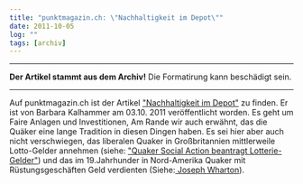 ```yaml
---
title: "punktmagazin.ch: \"Nachhaltigkeit im Depot\""
date: 2011-10-05
log: ""
tags: [archiv]
---
```

<hr><b>Der Artikel stammt aus dem Archiv!</b> Die Formatirung kann beschädigt sein.<hr>
Auf punktmagazin.ch ist der Artikel  <a href="http://www.punktmagazin.ch/investierbares/nachhaltigkeit-im-depot-%E2%80%93-%C2%ABsustainability-investing%C2%BB/">"Nachhaltigkeit im Depot"</a> zu finden. Er ist von Barbara Kalhammer am 03.10. 2011 veröffentlicht worden. Es geht um Faire Anlagen und Investitionen, Am Rande wir auch erwähnt, das die Quäker eine lange Tradition in diesen Dingen haben. Es sei hier aber auch nicht verschwiegen, das liberalen Quaker in Großbritannien mittlerweile Lotto-Gelder annehmen (siehe: <a href="http://www.the-independent-friend.de/?q=node/26">"Quaker Social Action beantragt Lotterie-Gelder"</a>) und das im 19.Jahrhunder in Nord-Amerika Quaker mit Rüstungsgeschäften Geld verdienten (Siehe:<a href="http://de.wikipedia.org/wiki/Joseph_Wharton"> Joseph Wharton</a>). 
